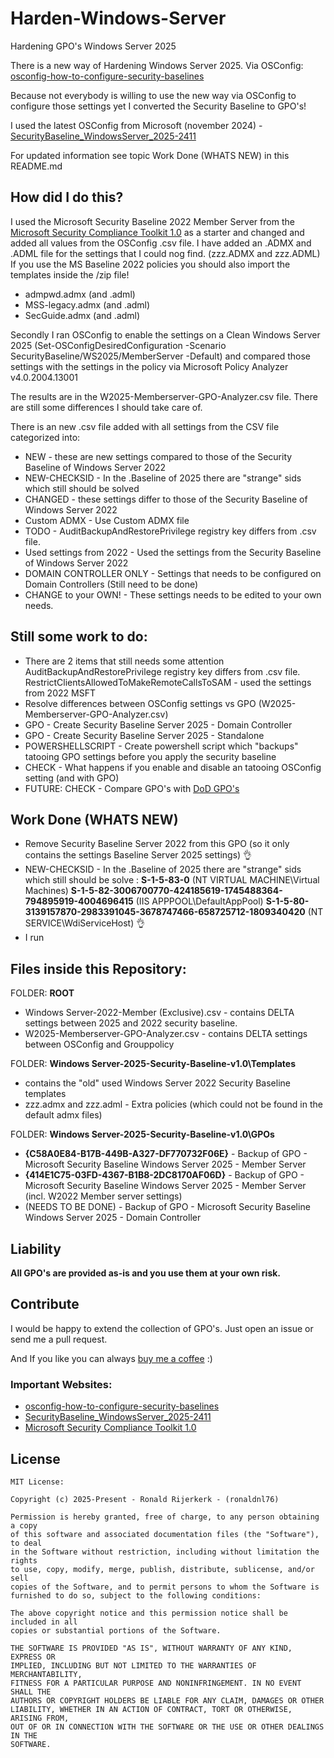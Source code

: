 # Harden-Windows-Server
Hardening GPO's Windows Server 2025

There is a new way of Hardening Windows Server 2025. Via OSConfig: [osconfig-how-to-configure-security-baselines](https://learn.microsoft.com/en-us/windows-server/security/osconfig/osconfig-how-to-configure-security-baselines?tabs=configure)

Because not everybody is willing to use the new way via OSConfig to configure those settings yet I converted the Security Baseline to GPO's! 

I used the latest OSConfig from Microsoft (november 2024) - [SecurityBaseline_WindowsServer_2025-2411](https://github.com/microsoft/osconfig/blob/main/security/SecurityBaseline_WindowsServer_2025-2411.csv)

For updated information see topic Work Done (WHATS NEW) in this README.md

## How did I do this?
I used the Microsoft Security Baseline 2022 Member Server from the [Microsoft Security Compliance Toolkit 1.0](https://www.microsoft.com/en-us/download/details.aspx?id=55319) as a starter and changed and added all values from the OSConfig .csv file. I have added an .ADMX and .ADML file for the settings that I could nog find. (zzz.ADMX and zzz.ADML)
If you use the MS Baseline 2022 policies you should also import the templates inside the /zip file! 
- admpwd.admx (and .adml)
- MSS-legacy.admx (and .adml)
- SecGuide.admx (and .adml)

Secondly I ran OSConfig to enable the settings on a Clean Windows Server 2025 (Set-OSConfigDesiredConfiguration -Scenario SecurityBaseline/WS2025/MemberServer -Default) and compared those settings with the settings in the policy via Microsoft Policy Analyzer v4.0.2004.13001

The results are in the W2025-Memberserver-GPO-Analyzer.csv file. There are still some differences I should take care of.

There is an new .csv file added with all settings from the CSV file categorized into:
- NEW - these are new settings compared to those of the Security Baseline of Windows Server 2022
- NEW-CHECKSID - In the .Baseline of 2025 there are "strange" sids which still should be solved
- CHANGED - these settings differ to those of the Security Baseline of Windows Server 2022
- Custom ADMX - Use Custom ADMX file
- TODO - AuditBackupAndRestorePrivilege registry key differs from .csv file.
- Used settings from 2022 - Used the settings from the Security Baseline of Windows Server 2022
- DOMAIN CONTROLLER ONLY - Settings that needs to be configured on Domain Controllers (Still need to be done)
- CHANGE to your OWN! - These settings needs to be edited to your own needs.

## Still some work to do:
- There are 2 items that still needs some attention
AuditBackupAndRestorePrivilege registry key differs from .csv file.
RestrictClientsAllowedToMakeRemoteCallsToSAM - used the settings from 2022 MSFT
- Resolve differences between OSConfig settings vs GPO (W2025-Memberserver-GPO-Analyzer.csv)
- GPO - Create Security Baseline Server 2025 - Domain Controller
- GPO - Create Security Baseline Server 2025 - Standalone
- POWERSHELLSCRIPT - Create powershell script which "backups" tatooing GPO settings before you apply the security baseline
- CHECK - What happens if you enable and disable an tatooing OSConfig setting (and with GPO)
- FUTURE: CHECK - Compare GPO's with [DoD GPO's](https://public.cyber.mil/stigs/gpo/)

## Work Done (WHATS NEW)
- Remove Security Baseline Server 2022 from this GPO (so it only contains the settings Baseline Server 2025 settings) :ok_hand:
- NEW-CHECKSID - In the .Baseline of 2025 there are "strange" sids which still should be solve : **S-1-5-83-0**	(NT VIRTUAL MACHINE\Virtual Machines) **S-1-5-82-3006700770-424185619-1745488364-794895919-4004696415**  (IIS APPPOOL\DefaultAppPool) **S-1-5-80-3139157870-2983391045-3678747466-658725712-1809340420**  (NT SERVICE\WdiServiceHost) :ok_hand:
- I run

## Files inside this Repository:
FOLDER: **ROOT**
- Windows Server-2022-Member (Exclusive).csv - contains DELTA settings between 2025 and 2022 security baseline. 
- W2025-Memberserver-GPO-Analyzer.csv - contains DELTA settings between OSConfig and Grouppolicy

FOLDER: **Windows Server-2025-Security-Baseline-v1.0\Templates**
- contains the "old" used Windows Server 2022 Security Baseline templates
- zzz.admx and zzz.adml - Extra policies (which could not be found in the default admx files)

FOLDER: **Windows Server-2025-Security-Baseline-v1.0\GPOs**
- **{C58A0E84-B17B-449B-A327-DF770732F06E}** - Backup of GPO - Microsoft Security Baseline Windows Server 2025 - Member Server
- **{414E1C75-03FD-4367-B1B8-2DC8170AF06D}** - Backup of GPO - Microsoft Security Baseline Windows Server 2025 - Member Server (incl. W2022 Member server settings)
- (NEEDS TO BE DONE) - Backup of GPO - Microsoft Security Baseline Windows Server 2025 - Domain Controller

## Liability

**All GPO's are provided as-is and you use them at your own risk.**

## Contribute

I would be happy to extend the collection of GPO's. Just open an issue or
send me a pull request.

And If you like you can always [buy me a coffee](https://buymeacoffee.com/ronaldnl76) :) 

### Important Websites:
- [osconfig-how-to-configure-security-baselines](https://learn.microsoft.com/en-us/windows-server/security/osconfig/osconfig-how-to-configure-security-baselines?tabs=configure)
- [SecurityBaseline_WindowsServer_2025-2411](https://github.com/microsoft/osconfig/blob/main/security/SecurityBaseline_WindowsServer_2025-2411.csv)
- [Microsoft Security Compliance Toolkit 1.0](https://www.microsoft.com/en-us/download/details.aspx?id=55319)

## License
  
    MIT License:

    Copyright (c) 2025-Present - Ronald Rijerkerk - (ronaldnl76)

    Permission is hereby granted, free of charge, to any person obtaining a copy
    of this software and associated documentation files (the "Software"), to deal
    in the Software without restriction, including without limitation the rights
    to use, copy, modify, merge, publish, distribute, sublicense, and/or sell
    copies of the Software, and to permit persons to whom the Software is
    furnished to do so, subject to the following conditions:

    The above copyright notice and this permission notice shall be included in all
    copies or substantial portions of the Software.
  
    THE SOFTWARE IS PROVIDED "AS IS", WITHOUT WARRANTY OF ANY KIND, EXPRESS OR
    IMPLIED, INCLUDING BUT NOT LIMITED TO THE WARRANTIES OF MERCHANTABILITY,
    FITNESS FOR A PARTICULAR PURPOSE AND NONINFRINGEMENT. IN NO EVENT SHALL THE
    AUTHORS OR COPYRIGHT HOLDERS BE LIABLE FOR ANY CLAIM, DAMAGES OR OTHER
    LIABILITY, WHETHER IN AN ACTION OF CONTRACT, TORT OR OTHERWISE, ARISING FROM,
    OUT OF OR IN CONNECTION WITH THE SOFTWARE OR THE USE OR OTHER DEALINGS IN THE
    SOFTWARE.
